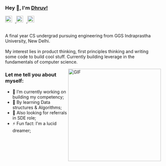 ### Hey 👋, I'm [Dhruv!](https://www.linkedin.com/in/dhruvbhatnagar10/)

<a href="https://twitter.com/dhruvbhatnagar0">
  <img style="margin-right: 10px" alt="Dhruv Bhatnagar | Twitter" width="22px" src="https://cdn.jsdelivr.net/npm/simple-icons@v3/icons/twitter.svg" />
</a>
<a href="https://www.linkedin.com/in/dhruvbhatnagar10/">
  <img style="margin-right: 10px" alt="Dhruv Bhatnagar | LinkdeIn" width="22px" src="https://cdn.jsdelivr.net/npm/simple-icons@v3/icons/linkedin.svg" />
</a>
<a href="https://leetcode.com/dhruvbhatnagar10/">
  <img style="margin-right: 10px;" alt="Dhruv Bhatnagar | Leetcode" width="22px" src="https://cdn.jsdelivr.net/npm/simple-icons@v3/icons/leetcode.svg" />
</a>



<br />
<br />

A final year CS undergrad pursuing engineering from GGS Indraprastha University, New Delhi.
<br />
<br />
My interest lies in product thinking, first principles thinking and writing some code to build cool stuff. Currently building leverage in the fundamentals of computer science.

<img align="right" width="300" alt="GIF" src="https://media.giphy.com/media/p4NLw3I4U0idi/source.gif" />

### Let me tell you about myself:

- 🔭 I’m currently working on building my competency;
- 🌱 By learning Data structures & Algorithms;
- 🤔 Also looking for referrals in SDE role;
- ⚡ Fun fact: I'm a lucid dreamer;

